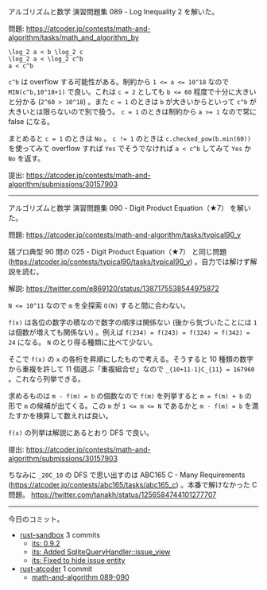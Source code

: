 アルゴリズムと数学 演習問題集 089 - Log Inequality 2 を解いた。

問題: <https://atcoder.jp/contests/math-and-algorithm/tasks/math_and_algorithm_by>

```text
\log_2 a < b \log_2 c
\log_2 a < \log_2 c^b
a < c^b
```

`c^b` は overflow する可能性がある。制約から `1 <= a <= 10^18` なので `MIN(c^b,10^18+1)` で良い。これは `c = 2` としても `b <= 60` 程度で十分に大きいと分かる (`2^60 > 10^18`) 。また `c = 1` のときは `b` が大きいからといって `c^b` が大きいとは限らないので別で扱う。 `c = 1` のときは制約から `a >= 1` なので常に false になる。

まとめると `c = 1` のときは `No` 。 `c != 1` のときは `c.checked_pow(b.min(60))` を使ってみて overflow すれば `Yes` でそうでなければ `a < c^b` してみて `Yes` か `No` を返す。

提出: <https://atcoder.jp/contests/math-and-algorithm/submissions/30157903>

---

アルゴリズムと数学 演習問題集 090 - Digit Product Equation（★7） を解いた。

問題: <https://atcoder.jp/contests/math-and-algorithm/tasks/typical90_y>

競プロ典型 90 問の 025 - Digit Product Equation（★7） と同じ問題 (<https://atcoder.jp/contests/typical90/tasks/typical90_y>) 。自力では解けず解説を読む。

解説: <https://twitter.com/e869120/status/1387175538544975872>

`N <= 10^11` なので `m` を全探索 `O(N)` すると間に合わない。

`f(x)` は各位の数字の積なので数字の順序は関係ない (後から気づいたことには `1` は個数が増えても関係ない) 。例えば `f(234) = f(243) = f(324) = f(342) = 24` になる。 `N` のとり得る種類に比べて少ない。

そこで `f(x)` の `x` の各桁を昇順にしたもので考える。そうすると 10 種類の数字から重複を許して 11 個選ぶ「重複組合せ」なので `_{10+11-1}C_{11} = 167960` 。これなら列挙できる。

求めるものは `m - f(m) = b` の個数なので `f(m)` を列挙すると `m = f(m) + b` の形で `m` の候補が出てくる。この `m` が `1 <= m <= N` であるかと `m - f(m) = b` を満たすかを検算して数えれば良い。

`f(x)` の列挙は解説にあるとおり DFS で良い。

提出: <https://atcoder.jp/contests/math-and-algorithm/submissions/30157903>

ちなみに `_20C_10` の DFS で思い出すのは ABC165 C - Many Requirements (<https://atcoder.jp/contests/abc165/tasks/abc165_c>) 。本番で解けなかった C 問題。 <https://twitter.com/tanakh/status/1256584744101277707>

---

今日のコミット。

- [rust-sandbox](https://github.com/bouzuya/rust-sandbox) 3 commits
  - [its: 0.9.2](https://github.com/bouzuya/rust-sandbox/commit/b2f370e66f4fb88d20e1ed1a6d9bb4f2fabc21e6)
  - [its: Added SqliteQueryHandler::issue_view](https://github.com/bouzuya/rust-sandbox/commit/c7435f017782b4a1985031d6b1e614a8070dec0b)
  - [its: Fixed to hide issue entity](https://github.com/bouzuya/rust-sandbox/commit/7e89d31ae540521d536f52ec9c33ce75a001c425)
- [rust-atcoder](https://github.com/bouzuya/rust-atcoder) 1 commit
  - [math-and-algorithm 089-090](https://github.com/bouzuya/rust-atcoder/commit/9e1312d359543d09b102c7a385e985358cb68703)
